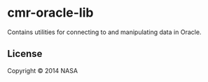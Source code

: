 # cmr-oracle-lib

Contains utilities for connecting to and manipulating data in Oracle.

## License

Copyright © 2014 NASA
